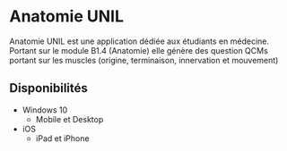 # Anatomie UNIL

Anatomie UNIL est une application dédiée aux étudiants en médecine. Portant sur le module B1.4 (Anatomie) elle génère des question QCMs portant sur les muscles (origine, terminaison, innervation et mouvement)

## Disponibilités
- Windows 10 
  - Mobile et Desktop
- iOS
  - iPad et iPhone
  
